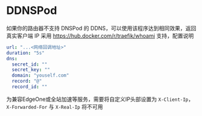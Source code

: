 # DDNSPod

如果你的路由器不支持 DNSPod 的 DDNS，可以使用该程序达到相同效果，返回真实客户端 IP
采用 https://hub.docker.com/r/traefik/whoami 支持，配置说明

```yaml
url: "...<网络回调地址>"
duration: "5s"
dns:
  secret_id: ""
  secret_key: ""
  domain: "youself.com"
  record: "@"
  record_id: ""
```

为兼容EdgeOne或全站加速等服务，需要将自定义IP头部设置为 `X-Client-Ip`，`X-Forwarded-For` 与 `X-Real-Ip` 将不可用